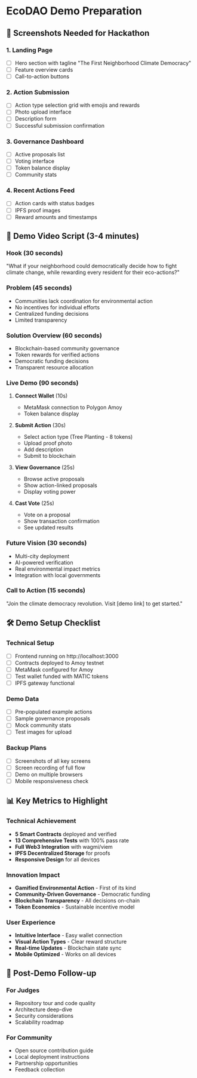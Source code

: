 # EcoDAO Demo Preparation

## 📸 Screenshots Needed for Hackathon

### 1. Landing Page
- [ ] Hero section with tagline "The First Neighborhood Climate Democracy"
- [ ] Feature overview cards
- [ ] Call-to-action buttons

### 2. Action Submission
- [ ] Action type selection grid with emojis and rewards
- [ ] Photo upload interface
- [ ] Description form
- [ ] Successful submission confirmation

### 3. Governance Dashboard  
- [ ] Active proposals list
- [ ] Voting interface
- [ ] Token balance display
- [ ] Community stats

### 4. Recent Actions Feed
- [ ] Action cards with status badges
- [ ] IPFS proof images
- [ ] Reward amounts and timestamps

## 🎥 Demo Video Script (3-4 minutes)

### Hook (30 seconds)
"What if your neighborhood could democratically decide how to fight climate change, while rewarding every resident for their eco-actions?"

### Problem (45 seconds)
- Communities lack coordination for environmental action
- No incentives for individual efforts
- Centralized funding decisions
- Limited transparency

### Solution Overview (60 seconds)
- Blockchain-based community governance
- Token rewards for verified actions
- Democratic funding decisions
- Transparent resource allocation

### Live Demo (90 seconds)
1. **Connect Wallet** (10s)
   - MetaMask connection to Polygon Amoy
   - Token balance display

2. **Submit Action** (30s)
   - Select action type (Tree Planting - 8 tokens)
   - Upload proof photo
   - Add description
   - Submit to blockchain

3. **View Governance** (25s)
   - Browse active proposals
   - Show action-linked proposals
   - Display voting power

4. **Cast Vote** (25s)
   - Vote on a proposal
   - Show transaction confirmation
   - See updated results

### Future Vision (30 seconds)
- Multi-city deployment
- AI-powered verification
- Real environmental impact metrics
- Integration with local governments

### Call to Action (15 seconds)
"Join the climate democracy revolution. Visit [demo link] to get started."

## 🛠️ Demo Setup Checklist

### Technical Setup
- [ ] Frontend running on http://localhost:3000
- [ ] Contracts deployed to Amoy testnet
- [ ] MetaMask configured for Amoy
- [ ] Test wallet funded with MATIC tokens
- [ ] IPFS gateway functional

### Demo Data
- [ ] Pre-populated example actions
- [ ] Sample governance proposals
- [ ] Mock community stats
- [ ] Test images for upload

### Backup Plans
- [ ] Screenshots of all key screens
- [ ] Screen recording of full flow
- [ ] Demo on multiple browsers
- [ ] Mobile responsiveness check

## 📊 Key Metrics to Highlight

### Technical Achievement
- **5 Smart Contracts** deployed and verified
- **13 Comprehensive Tests** with 100% pass rate
- **Full Web3 Integration** with wagmi/viem
- **IPFS Decentralized Storage** for proofs
- **Responsive Design** for all devices

### Innovation Impact
- **Gamified Environmental Action** - First of its kind
- **Community-Driven Governance** - Democratic funding
- **Blockchain Transparency** - All decisions on-chain
- **Token Economics** - Sustainable incentive model

### User Experience
- **Intuitive Interface** - Easy wallet connection
- **Visual Action Types** - Clear reward structure
- **Real-time Updates** - Blockchain state sync
- **Mobile Optimized** - Works on all devices

## 🚀 Post-Demo Follow-up

### For Judges
- Repository tour and code quality
- Architecture deep-dive
- Security considerations
- Scalability roadmap

### For Community
- Open source contribution guide
- Local deployment instructions
- Partnership opportunities
- Feedback collection